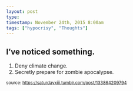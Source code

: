 ```yaml
---
layout: post
type: 
timestamp: November 24th, 2015 8:00am
tags: ["hypocrisy", "Thoughts"]
---
```

## I’ve noticed something. ##
1. Deny climate change.
2. Secretly prepare for zombie apocalypse.
  
<small>source: https://saturdayxiii.tumblr.com/post/133864209794</small>